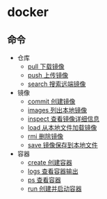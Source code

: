 # docker

## 命令

- 仓库
    - [pull 下载镜像](command/pull.md)
    - [push 上传镜像](command/push.md)
    - [search 搜索远端镜像](command/search.md)
- 镜像
    - [commit 创建镜像](command/commit.md)
    - [images 列出本地镜像](command/images.md)
    - [inspect 查看镜像详细信息](command/inspect.md)
    - [load 从本地文件加载镜像](command/load.md)
    - [rmi 删除镜像](command/rmi.md)
    - [save 镜像保存到本地文件](command/save.md)
- 容器
    - [create 创建容器](command/create.md)
    - [logs 查看容器输出](command/logs.md)
    - [ps 查看容器](command/ps.md)
    - [run 创建并启动容器](command/run.md)
